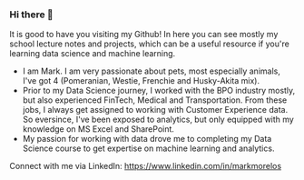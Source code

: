 ### Hi there 👋

It is good to have you visiting my Github! In here you can see mostly my school lecture notes and projects, which can be a useful resource if you're learning data science and machine learning.

- I am Mark. I am very passionate about pets, most especially animals, I've got 4 (Pomeranian, Westie, Frenchie and Husky-Akita mix).
- Prior to my Data Science journey, I worked with the BPO industry mostly, but also experienced FinTech, Medical and Transportation. From these jobs, I always get assigned to working with Customer Experience data. So eversince, I've been exposed to analytics, but only equipped with my knowledge on MS Excel and SharePoint.
- My passion for working with data drove me to completing my Data Science course to get expertise on machine learning and analytics.

Connect with me via LinkedIn: https://www.linkedin.com/in/markmorelos

<!--
**mark-morelos/mark-morelos** is a ✨ _special_ ✨ repository because its `README.md` (this file) appears on your GitHub profile.

Here are some ideas to get you started:

- 🔭 I’m currently working on ...
- 🌱 I’m currently learning ...
- 👯 I’m looking to collaborate on ...
- 🤔 I’m looking for help with ...
- 💬 Ask me about ...
- 📫 How to reach me: ...
- 😄 Pronouns: ...
- ⚡ Fun fact: ...
-->
